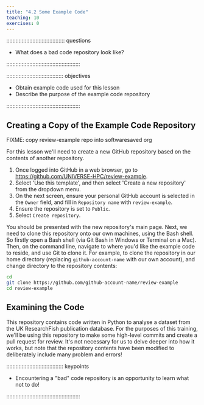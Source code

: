 ```yaml
---
title: "4.2 Some Example Code"
teaching: 10
exercises: 0
---
```


:::::::::::::::::::::::::::::::::::::: questions 

- What does a bad code repository look like?

::::::::::::::::::::::::::::::::::::::::::::::::

::::::::::::::::::::::::::::::::::::: objectives

- Obtain example code used for this lesson
- Describe the purpose of the example code repository

::::::::::::::::::::::::::::::::::::::::::::::::

## Creating a Copy of the Example Code Repository

FIXME: copy review-example repo into softwaresaved org

For this lesson we'll need to create a new GitHub repository based on the contents of another repository.

1. Once logged into GitHub in a web browser,
go to https://github.com/UNIVERSE-HPC/review-example.
1. Select 'Use this template', and then select 'Create a new repository' from the dropdown menu.
1. On the next screen, ensure your personal GitHub account is selected in the `Owner` field, and fill in `Repository name` with `review-example`.
1. Ensure the repository is set to `Public`.
1. Select `Create repository`.

You should be presented with the new repository's main page.
Next, we need to clone this repository onto our own machines,
using the Bash shell.
So firstly open a Bash shell (via Git Bash in Windows or Terminal on a Mac).
Then, on the command line,
navigate to where you'd like the example code to reside,
and use Git to clone it.
For example, to clone the repository in our home directory (replacing `github-account-name` with our own account),
and change directory to the repository contents:

```bash
cd
git clone https://github.com/github-account-name/review-example
cd review-example
```

## Examining the Code

This repository contains code written in Python to analyse a dataset from the UK ResearchFish publication database.
For the purposes of this training, we'll be using this repository to make some high-level commits and create a pull request for review. It's not necessary for us to delve deeper into how it works, but note that the repository contents have been modified to deliberately include many problem and errors!

::::::::::::::::::::::::::::::::::::: keypoints 

- Encountering a "bad" code repository is an opportunity to learn what not to do!

::::::::::::::::::::::::::::::::::::::::::::::::
